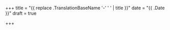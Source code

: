 +++
title = "{{ replace .TranslationBaseName '-' ' ' | title }}"
date = "{{ .Date }}"
draft = true   

+++
